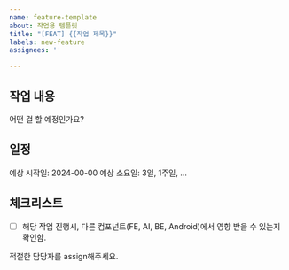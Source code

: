 ```yaml
---
name: feature-template
about: 작업용 템플릿
title: "[FEAT] {{작업 제목}}"
labels: new-feature
assignees: ''

---
```


## 작업 내용
어떤 걸 할 예정인가요?

## 일정
예상 시작일: 2024-00-00
예상 소요일: 3일, 1주일, ...

## 체크리스트
- [ ] 해당 작업 진행시, 다른 컴포넌트(FE, AI, BE, Android)에서 영향 받을 수 있는지 확인함. 

적절한 담당자를 assign해주세요.
